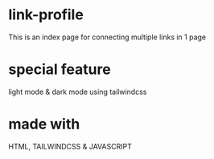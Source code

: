 # link-profile 
This is an index page for connecting multiple links in 1 page 
# special feature 
light mode & dark mode using tailwindcss 
# made with 
HTML, TAILWINDCSS & JAVASCRIPT

